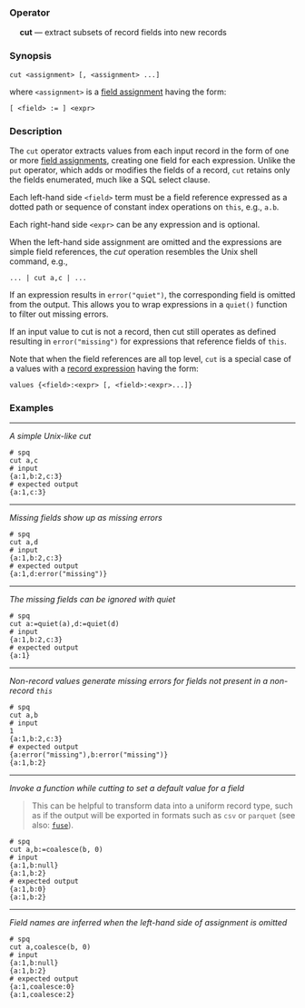 ### Operator

&emsp; **cut** &mdash; extract subsets of record fields into new records

### Synopsis

```
cut <assignment> [, <assignment> ...]
```
where `<assignment>` is a [field assignment](intro.md#field-assignment)
having the form:
```
[ <field> := ] <expr>
```
### Description

The `cut` operator extracts values from each input record in the
form of one or more [field assignments](intro.md#field-assignment),
creating one field for each expression.  Unlike the `put` operator,
which adds or modifies the fields of a record, `cut` retains only the
fields enumerated, much like a SQL select clause.

Each left-hand side `<field>` term must be a field reference expressed as
a dotted path or sequence of constant index operations on `this`, e.g., `a.b`.

Each right-hand side `<expr>` can be any expression and is optional.

When the left-hand side assignment are omitted and the expressions are
simple field references, the _cut_ operation resembles the Unix shell command, e.g.,
```
... | cut a,c | ...
```
If an expression results in `error("quiet")`, the corresponding field is omitted
from the output.  This allows you to wrap expressions in a `quiet()` function
to filter out missing errors.

If an input value to cut is not a record, then cut still operates as defined
resulting in `error("missing")` for expressions that reference fields of `this`.

Note that when the field references are all top level,
`cut` is a special case of a values with a
[record expression](../types/record.md) having the form:
```
values {<field>:<expr> [, <field>:<expr>...]}
```

### Examples

---

_A simple Unix-like cut_
```mdtest-spq
# spq
cut a,c
# input
{a:1,b:2,c:3}
# expected output
{a:1,c:3}
```

---

_Missing fields show up as missing errors_
```mdtest-spq
# spq
cut a,d
# input
{a:1,b:2,c:3}
# expected output
{a:1,d:error("missing")}
```

---

_The missing fields can be ignored with quiet_
```mdtest-spq
# spq
cut a:=quiet(a),d:=quiet(d)
# input
{a:1,b:2,c:3}
# expected output
{a:1}
```

---

_Non-record values generate missing errors for fields not present in a non-record `this`_
```mdtest-spq {data-layout="stacked"}
# spq
cut a,b
# input
1
{a:1,b:2,c:3}
# expected output
{a:error("missing"),b:error("missing")}
{a:1,b:2}
```

---

_Invoke a function while cutting to set a default value for a field_

> This can be helpful to transform data into a uniform record type, such as if
> the output will be exported in formats such as `csv` or `parquet` (see also:
> [`fuse`](fuse.md)).

```mdtest-spq
# spq
cut a,b:=coalesce(b, 0)
# input
{a:1,b:null}
{a:1,b:2}
# expected output
{a:1,b:0}
{a:1,b:2}
```

---

_Field names are inferred when the left-hand side of assignment is omitted_

```mdtest-spq
# spq
cut a,coalesce(b, 0)
# input
{a:1,b:null}
{a:1,b:2}
# expected output
{a:1,coalesce:0}
{a:1,coalesce:2}
```
